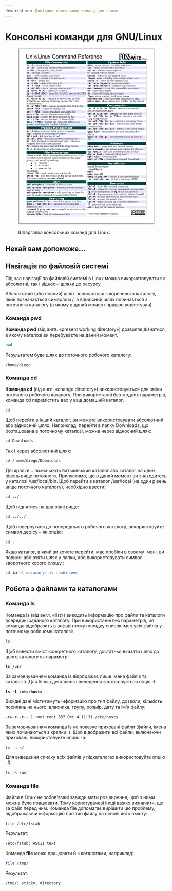 ```yaml
---
description: Довідник консольних команд для Linux.
---
```


# Консольні команди для GNU/Linux

<figure><img src="../../../.gitbook/assets/image (1).png" alt=""><figcaption><p>Шпаргалка консольних команд для Linux.</p></figcaption></figure>

## Нехай вам допоможе...

## **Навігація по файловій системі**

Під час навігації по файловій системі в Linux можна використовувати як абсолютні, так і відносні шляхи до ресурсу.

_Абсолютний_ (або повний) шлях починається з кореневого каталогу, який позначається символом /, а відносний шлях починається з поточного каталогу (в якому в даний момент працює користувач).

### **Команда pwd**

**Команда pwd** (від англ. «present working directory») дозволяє дізнатися, в якому каталозі ви перебуваєте на даний момент.

```bash
pwd
```

Результатом буде шлях до поточного робочого каталогу:

`/home/diego`

###

### **Команда cd**

**Команда cd** (від англ. «change directory») використовується для зміни поточного робочого каталогу. При використанні без жодних параметрів, команда cd перемістить вас у ваш домашній каталог.

```bash
cd
```

Щоб перейти в інший каталог, ви можете використовувати абсолютний або відносний шлях. Наприклад, перейти в папку Downloads, що розташована в поточному каталозі, можна через відносний шлях:

```bash
cd Downloads
```

Так і через абсолютний шлях:

```bash
cd /home/diego/Downloads
```

Дві крапки .. позначають батьківський каталог або каталог на один рівень вище поточного. Припустимо, що в даний момент ви знаходитесь у каталозі /usr/local/bin. Щоб перейти в каталог /usr/local (на один рівень вище поточного каталогу), необхідно ввести:

```bash
cd ../
```

Щоб піднятися на два рівні вище:

```bash
cd ../../
```

Щоб повернутися до попереднього робочого каталогу, використовуйте символ дефісу – як опцію:

```bash
cd -
```

Якщо каталог, в який ви хочете перейти, має пробіли в своєму імені, ви повинні або взяти шлях у лапки, або використовувати символ зворотного косого слэшу :

```bash
cd ім'я\ каталогу\ з\ пробілами
```

## **Робота з файлами та каталогами**

### **Команда ls**

Команда ls (від англ. «list») виводить інформацію про файли та каталоги всередині заданого каталогу. При використанні без параметрів, ця команда відобразить в алфавітному порядку список імен усіх файлів у поточному робочому каталозі:

```bash
ls
```

Щоб вивести вміст конкретного каталогу, достатньо вказати шлях до цього каталогу як параметр:

<pre class="language-bash"><code class="lang-bash"><strong>ls /usr
</strong></code></pre>

За замовчуванням команда ls відображає лише імена файлів та каталогів. Для більш детального виведення застосовується опція -l:

<pre class="language-bash"><code class="lang-bash"><strong>ls -l /etc/hosts
</strong></code></pre>

Вихідні дані міститимуть інформацію про тип файлу, дозволи, кількість посилань на нього, власника, групу, розмір, дату та ім'я файлу:

`-rw-r--r-- 1 root root 337 Oct 4 11:31 /etc/hosts`

За замовчуванням команда ls не показує приховані файли (файли, імена яких починаються з крапки .). Щоб відобразити всі файли, включаючи приховані, використовуйте опцію -a:

```bash
ls -a ~/
```

Для виведення списку всіх файлів у підкаталогах використовуйте опцію -R:

```bash
ls -R /usr
```

### **Команда file**

Файли в Linux не зобов'язані завжди мати розширення, щоб з ними можна було працювати. Тому користувачеві іноді важко визначити, що за файл перед ним. Команда file допомагає вирішити цю проблему, відображаючи інформацію про тип файлу на основі його вмісту:

```bash
file /etc/fstab
```

Результат:

```bash
/etc/fstab: ASCII text
```

Команда **file** може працювати й з каталогами, наприклад:

```bash
file /tmp/
```

Результат:

```bash
/tmp/: sticky, directory
```
